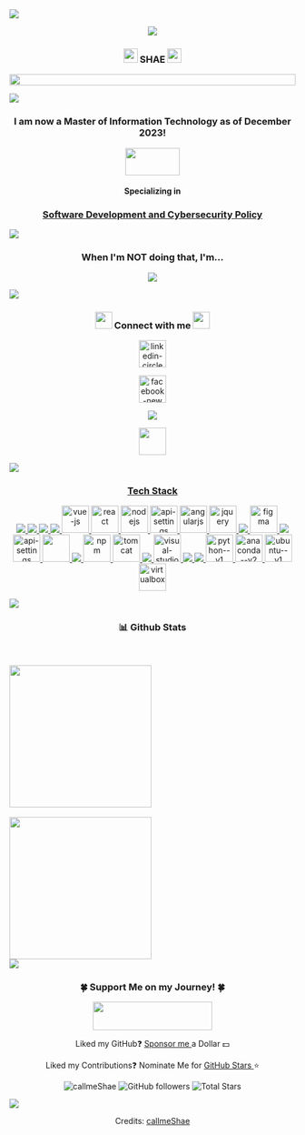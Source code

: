 <img src="https://user-images.githubusercontent.com/73097560/115834477-dbab4500-a447-11eb-908a-139a6edaec5c.gif">	

<p align="center"><a href="https://github.com/DenverCoder1/readme-typing-svg"><img src="https://readme-typing-svg.herokuapp.com?lines=Hi,+I'm+Shannon+Smith;but+almost+everyone+calls+me&center=true&width=500&height=50"></a></p>

<h3 align="center"><img src="https://raw.githubusercontent.com/iampavangandhi/iampavangandhi/master/gifs/Hi.gif" width="25" height="25">  SHAE  <img src="https://raw.githubusercontent.com/iampavangandhi/iampavangandhi/master/gifs/Hi.gif" width="25" height="25"></a>
</h3>

<p align="center">
  <img align="center" src="https://github.com/callmeShae/Personal_Files/blob/main/~me/Untitled.jpg" style = "width: -webkit-fill-available;"/>
</p>


<img src="https://user-images.githubusercontent.com/73097560/115834477-dbab4500-a447-11eb-908a-139a6edaec5c.gif">	


<h3 align="center"> I am now a Master of Information Technology as of December 2023! </h3>
<p align="center"><img src="https://upload.wikimedia.org/wikipedia/commons/6/60/Virginia_Tech_Hokies_logo.svg" height="48" width="96"/></p>
<h4 align="center"> Specializing in </h4>
<h3 align="center"><a href="https://vtmit.vt.edu/academics/curriculum.html#graduate-certificates"> Software Development and Cybersecurity Policy </a></h3>


<img src="https://user-images.githubusercontent.com/73097560/115834477-dbab4500-a447-11eb-908a-139a6edaec5c.gif">	


<h3 align="center"> When I'm NOT doing that, I'm... </h3>

<p align="center"><a href="https://github.com/DenverCoder1/readme-typing-svg"><img src="https://readme-typing-svg.herokuapp.com?lines=💻+Improving+my+Programming+skills;🎨+Drawing+and+Painting;🔨+Sculpting+or+Woodworking;🏠+Doing+home+reno+projects;Spending+time+with+my+💍+and+🐾🐾🐾🐾;🙌+Always+ready+to+collaborate&center=true&width=500&height=50"></a></p>


<img src="https://user-images.githubusercontent.com/73097560/115834477-dbab4500-a447-11eb-908a-139a6edaec5c.gif">	


<h3 align="center"><img src="https://media.giphy.com/media/iY8CRBdQXODJSCERIr/giphy.gif" width="30px"> Connect with me <img src="https://media.giphy.com/media/iY8CRBdQXODJSCERIr/giphy.gif" width="30px"></h3>
								      
<p align="center">
    <a title="Linkedin" href="https://www.linkedin.com/in/call-me-shae/">
    <img width="48" height="48" src="https://img.icons8.com/nolan/48/linkedin-circled.png" alt="linkedin-circled"/>
    </a>	
    <p align="center">
    <a title="Facebook" href="https://www.facebook.com/callmeShae/">
    <img width="48" height="48" src="https://img.icons8.com/nolan/64/facebook-new.png" alt="facebook-new"/>
    </a>   
    <p align="center">
    <a title="Portfolio" href="https://callmeShae.github.io/callmeshae/index.html">
    <img src="https://img.icons8.com/nolan/48/github.png"/>
    </a>	
    <p align="center">
    <a title="Art Site" href="https://shae1223.wixsite.com/shae-smith-artist">
    <img width="48" height="48" src="https://img.icons8.com/external-tal-revivo-bold-tal-revivo/48/ffffff/external-wixcom-ltd-is-an-israeli-cloud-based-web-development-logo-bold-tal-revivo.png"/>

</p>	


<img src="https://user-images.githubusercontent.com/73097560/115834477-dbab4500-a447-11eb-908a-139a6edaec5c.gif">			      


<h3 align="center"> Tech Stack </h3>

<p align="center">
    <a title="Java" href="https://www.java.com/">
    <img src="https://img.icons8.com/color/48/null/java-coffee-cup-logo--v1.png"/>
    </a>
    <a title="Javascript" href="https://www.javascript.com/">
    <img src="https://img.icons8.com/fluency/48/null/javascript.png"/>
    </a>
    <a title="HTML5" href="https://html.spec.whatwg.org/multipage/">
    <img src="https://img.icons8.com/color/48/null/html-5--v1.png"/>
    </a>
    <a title="CSS3" href="https://www.w3.org/TR/CSS/#css">
    <img src="https://img.icons8.com/color/48/000000/css3.png"/>
    </a>
    <a title="Vue" href="https://vuejs.org/">
    <img width="48" height="48" src="https://img.icons8.com/color/48/vue-js.png" alt="vue-js"/>	
    </a>
    <a title="React" href="https://react.dev/">
    <img width="48" height="48" src="https://img.icons8.com/officel/48/react.png" alt="react"/>	
    </a>
    <a title="NodeJS" href="https://nodejs.org/en">
    <img width="48" height="48" src="https://img.icons8.com/windows/48/07AD28/nodejs.png" alt="nodejs"/>
    </a>
    <a title="Rest API" href="https://restfulapi.net/">
    <img width="48" height="48" src="https://img.icons8.com/fluency/48/api-settings.png" alt="api-settings"/>
    </a>
    <a title="AngularJS" href="https://restfulapi.net/">
    <img width="48" height="48" src="https://img.icons8.com/color/48/angularjs.png" alt="angularjs"/>
    </a>
    <a title="jQuery" href="https://jquery.com/">
    <img width="48" height="48" src="https://img.icons8.com/ios-filled/48/72D2FA/jquery.png" alt="jquery"/>
    </a>
    <a title="Sass" href="https://sass-lang.com/">
    <img src="https://img.icons8.com/color/48/000000/sass.png"/>
    </a> 
    <a title="Figma" href="https://www.figma.com/">
    <img width="48" height="48" src="https://img.icons8.com/fluency/48/figma.png" alt="figma"/>
    </a>
    <a title="Kotlin" href="https://kotlinlang.org/">
    <img src="https://img.icons8.com/color/48/null/kotlin.png"/>
    </a>
    <a title="Rest" href="https://en.wikipedia.org/wiki/Representational_state_transfer">
    <img width="48" height="48" src="https://img.icons8.com/parakeet/48/api-settings.png" alt="api-settings"/>
    </a>	
    <a title="Eclipse" href="https://www.eclipse.org/ide/">
    <img src="https://user-images.githubusercontent.com/11943860/46922575-7017cf80-cfe1-11e8-845a-0cd198fb546c.png" width="48px" height="48px"/>
    </a>
    <a title="IntelliJ" href="https://www.jetbrains.com/idea/">
    <img src="https://img.icons8.com/color/48/000000/intellij-idea.png"/>
    </a>
    <a title="NPM" href="https://www.npmjs.com/">
    <img width="48" height="48" src="https://img.icons8.com/color/48/npm.png" alt="npm"/>
    </a>
    <a title="Tomcat" href="https://tomcat.apache.org/">
    <img width="48" height="48" src="https://img.icons8.com/color/48/tomcat.png" alt="tomcat"/>
    </a>
    <a title="Android Studio" href="https://developer.android.com/studio">    
    <img src="https://img.icons8.com/color/48/null/android-studio--v2.png"/>
    </a>
    <a title="VS Code" href="https://code.visualstudio.com/">    
    <img width="48" height="48" src="https://img.icons8.com/color/48/visual-studio-code-2019.png" alt="visual-studio-code-2019"/>
    </a>
    <a title="GitLab" href="https://about.gitlab.com/">  
    <img src="https://img.icons8.com/color/48/null/gitlab.png"/>
    </a>
    <a title="Git" href="https://git-scm.com/">     
    <img src="https://img.icons8.com/color/48/null/git.png"/>
    </a>
    <a title="Python" href="https://www.python.org/">
    <img width="48" height="48" src="https://img.icons8.com/color/48/python--v1.png" alt="python--v1"/>
    </a>
    <a title="Anaconda" href="https://www.anaconda.com/">
    <img width="48" height="48" src="https://img.icons8.com/fluency/48/anaconda--v2.png" alt="anaconda--v2"/>
    </a>
    <a title="Ubuntu" href="https://ubuntu.com/">     
    <img width="48" height="48" src="https://img.icons8.com/color/48/ubuntu--v1.png" alt="ubuntu--v1"/>
    </a>
    <a title="VirtualBox" href="https://www.virtualbox.org/">     
    <img width="48" height="48" src="https://img.icons8.com/color/48/virtualbox.png" alt="virtualbox"/>
    </a>
</p>


<img src="https://user-images.githubusercontent.com/73097560/115834477-dbab4500-a447-11eb-908a-139a6edaec5c.gif">			      
  
	
<h3 align="center"> 📊 Github Stats </h3>

<br>
<br>
<a href="https://streak-stats.demolab.com/callmeShae/">
  <img height=250 align="center" src="https://streak-stats.demolab.com?user=callmeShae&theme=radical&hide_border=true&date_format=M%20j%5B%2C%20Y%5D&ring=8508B4&fire=FF8622&sideNums=8508B4&show_icons=true&include_all_commits=true" media="(prefers-color-scheme: dark)" />
</a>
<br>
<br>
<a href="https://github.com/callmeShae/github-readme-stats">
  <img height=250 align="center" src="https://github-profile-summary-cards.vercel.app/api/cards/profile-details?username=callmeShae&theme=radical" media="(prefers-color-scheme: dark)" />
</a>	
<br>



<img src="https://user-images.githubusercontent.com/73097560/115834477-dbab4500-a447-11eb-908a-139a6edaec5c.gif">			      

<h3 align="center">
	🍀 Support Me on my Journey! 🍀
</h3>
 
<p align="center"><a href="https://www.buymeacoffee.com/shaesmith1223"><img src="https://github.com/callmeShae/Personal_Files/blob/main/Buy%20me%20a%20coffee.png" height="50" width="210"></a>
</p>

<p align="center"> Liked my GitHub❓ <a href="https://github.com/sponsors/callmeShae/dashboard/profile"> Sponsor me </a> a Dollar 💵 
</p>

<p align="center">Liked my Contributions❓ Nominate Me for <a href="https://stars.github.com/nominate/"> GitHub Stars </a>⭐ 

<p align="center"><img src="https://komarev.com/ghpvc/?username=k-star-229&label=Profile%20views&color=0e75b6&style=plastic" alt="callmeShae" />
    <img alt="GitHub followers" src="https://img.shields.io/github/followers/callmeShae?label=Followers&style=social">    
    <img src="https://img.shields.io/github/stars/callmeShae?label=Stars" alt="Total Stars">
</p>

<img src="https://user-images.githubusercontent.com/73097560/115834477-dbab4500-a447-11eb-908a-139a6edaec5c.gif">			      


<p align="center"> Credits: <a href="https://github.com/callmeShae"> callmeShae </a>
</p>

	
<!---
callmeShae/callmeShae is a ✨ special ✨ repository because its `README.md` (this file) appears on your GitHub profile.
You can click the Preview link to take a look at your changes.
--->
